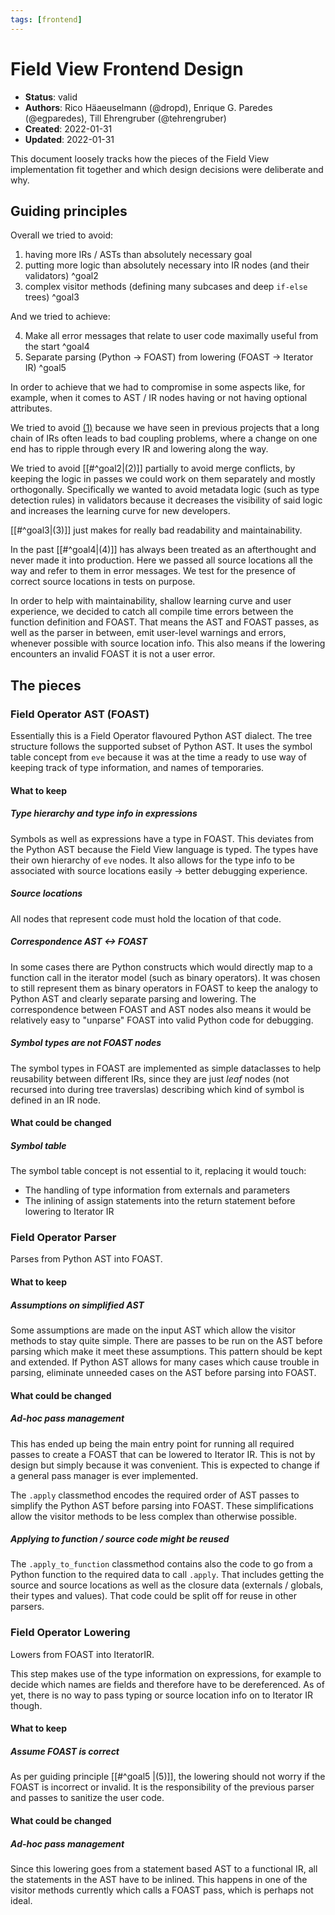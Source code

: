 ```yaml
---
tags: [frontend]
---
```


# Field View Frontend Design

- **Status**: valid
- **Authors**: Rico Häaeuselmann (@dropd), Enrique G. Paredes (@egparedes), Till Ehrengruber (@tehrengruber)
- **Created**: 2022-01-31
- **Updated**: 2022-01-31

This document loosely tracks how the pieces of the Field View implementation fit together and which design decisions were deliberate and why.


## Guiding principles

Overall we tried to avoid:

1. having more IRs / ASTs than absolutely necessary goal <!-- <div id="goal1"></div>-->
2. putting more logic than absolutely necessary into IR nodes (and their validators) ^goal2
3. complex visitor methods (defining many subcases and deep `if-else` trees) ^goal3

And we tried to achieve:

4. Make all error messages that relate to user code maximally useful from the start ^goal4
5. Separate parsing (Python -> FOAST) from lowering (FOAST -> Iterator IR) ^goal5

In order to achieve that we had to compromise in some aspects like, for example, when it comes to AST / IR nodes having or not having optional attributes.

We tried to avoid [(1)](#goal1) because we have seen in previous projects that a long chain of IRs often leads to bad coupling problems, where a change on one end has to ripple through every IR and lowering along the way. 

We tried to avoid [[#^goal2|(2)]] partially to avoid merge conflicts, by keeping the logic in passes we could work on them separately and mostly orthogonally. Specifically we wanted to avoid metadata logic (such as type detection rules) in validators because it decreases the visibility of said logic and increases the learning curve for new developers.

[[#^goal3|(3)]] just makes for really bad readability and maintainability.

In the past [[#^goal4|(4)]] has always been treated as an afterthought and never made it into production. Here we passed all source locations all the way and refer to them in error messages. We test for the presence of correct source locations in tests on purpose.

In order to help with maintainability, shallow learning curve and user experience, we decided to catch all compile time errors between the function definition and FOAST. That means the AST and FOAST passes, as well as the parser in between, emit user-level warnings and errors, whenever possible with source location info. This also means if the lowering encounters an invalid FOAST it is not a user error.


## The pieces

### Field Operator AST (FOAST)
Essentially this is a Field Operator flavoured Python AST dialect. The tree structure follows the supported subset of Python AST. It uses the symbol table concept from `eve` because it was at the time a ready to use way of keeping track of type information, and names of temporaries.

#### What to keep
##### Type hierarchy and type info in expressions
Symbols as well as expressions have a type in FOAST. This deviates from the Python AST because the Field View language is typed. The types have their own hierarchy of `eve` nodes. It also allows for the type info to be associated with source locations easily -> better debugging experience.

##### Source locations
All nodes that represent code must hold the location of that code.

##### Correspondence AST <-> FOAST
In some cases there are Python constructs which would directly map to a function call in the iterator model (such as binary operators). It was chosen to still represent them as binary operators in FOAST to keep the analogy to Python AST and clearly separate parsing and lowering. The correspondence between FOAST and AST nodes also means it would be relatively easy to "unparse" FOAST into valid Python code for debugging.

##### Symbol types are not FOAST nodes
The symbol types in FOAST are implemented as simple dataclasses to help reusability between different IRs, since they are just _leaf_ nodes (not recursed into during tree traverslas) describing which kind of symbol is defined in an IR node.

#### What could be changed
##### Symbol table
The symbol table concept is not essential to it, replacing it would touch:
* The handling of type information from externals and parameters
* The inlining of assign statements into the return statement before lowering to Iterator IR

### Field Operator Parser
Parses from Python AST into FOAST.

#### What to keep
##### Assumptions on simplified AST
Some assumptions are made on the input AST which allow the visitor methods to stay quite simple. There are passes to be run on the AST before parsing which make it meet these assumptions. This pattern should be kept and extended. If Python AST allows for many cases which cause trouble in parsing, eliminate unneeded cases on the AST before parsing into FOAST.

#### What could be changed
##### Ad-hoc pass management
This has ended up being the main entry point for running all required passes to create a FOAST that can be lowered to Iterator IR. This is not by design but simply because it was convenient. This is expected to change if a general pass manager is ever implemented.

The `.apply` classmethod encodes the required order of AST passes to simplify the Python AST before parsing into FOAST. These simplifications allow the visitor methods to be less complex than otherwise possible.

##### Applying to function / source code might be reused
The `.apply_to_function` classmethod contains also the code to go from a Python function to the required data to call `.apply`. That includes getting the source and source locations as well as the closure data (externals / globals, their types and values). That code could be split off for reuse in other parsers.

### Field Operator Lowering
Lowers from FOAST into IteratorIR.

This step makes use of the type information on expressions, for example to decide which names are fields and therefore have to be dereferenced. As of yet, there is no way to pass typing or source location info on to Iterator IR though.

#### What to keep
##### Assume FOAST is correct
As per guiding principle [[#^goal5 |(5)]], the lowering should not worry if the FOAST is incorrect or invalid. It is the responsibility of the previous parser and passes to sanitize the user code.

#### What could be changed
##### Ad-hoc pass management
Since this lowering goes from a statement based AST to a functional IR, all the statements in the AST have to be inlined. This happens in one of the visitor methods currently which calls a FOAST pass, which is perhaps not ideal.

